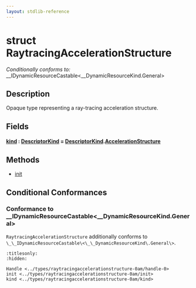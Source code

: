 ```yaml
---
layout: stdlib-reference
---
```


# struct RaytracingAccelerationStructure

*Conditionally conforms to:* \_\_IDynamicResourceCastable\<\_\_DynamicResourceKind\.General\>

## Description

Opaque type representing a ray-tracing acceleration structure.


## Fields

####  <a id="decl-kind"></a>[kind](kind.md) : [DescriptorKind](../descriptorkind-0a/index.md) = [DescriptorKind](../descriptorkind-0a/index.md)\.[AccelerationStructure](../descriptorkind-0a/index.md#decl-AccelerationStructure)

## Methods

* [init](init.md)

## Conditional Conformances

### Conformance to \_\_IDynamicResourceCastable\<\_\_DynamicResourceKind\.General\>
`RaytracingAccelerationStructure` additionally conforms to `\_\_IDynamicResourceCastable\<\_\_DynamicResourceKind\.General\>`.

```{toctree}
:titlesonly:
:hidden:

Handle <../types/raytracingaccelerationstructure-0am/handle-0>
init <../types/raytracingaccelerationstructure-0am/init>
kind <../types/raytracingaccelerationstructure-0am/kind>
```

<script>
// Fix .md links to .html when on ReadTheDocs
if (window.location.hostname.includes('readthedocs') || 
    window.location.hostname.includes('rtfd.io')) {
  document.addEventListener('DOMContentLoaded', function() {
    const links = document.querySelectorAll('a');
    links.forEach(link => {
      if (link.getAttribute('href') && link.getAttribute('href').endsWith('.md')) {
        link.href = link.href.replace(/\.md($|#|\?)/, '.html$1');
      }
    });
  });
}
</script>
